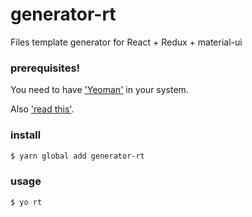 # generator-rt

Files template generator for React + Redux + material-ui
### prerequisites!

You need to have ['Yeoman']('https://yeoman.io/learning/') in your system.

Also ['read this']('https://github.com/sindresorhus/guides/blob/master/npm-global-without-sudo.md').

### install
```sh
$ yarn global add generator-rt 
```

### usage
```sh
$ yo rt 
```